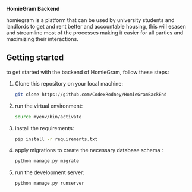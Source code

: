 **HomieGram Backend**

homiegram is a platform that can be used by university students and landlords to get and rent better and accountable housing, 
this will esasen and streamline most of the processes making it easier for all parties and maximizing their interactions.

## Getting started 

to get started with the backend of HomieGram, follow these steps:

1. Clone this repository on your local machine:
   ```bash
   git clone https://github.com/CodexRodney/HomieGramBackEnd

2. run the virtual environment:
   ```bash
   source myenv/bin/activate

3. install the requirements:
   ```bash
   pip install -r requirements.txt

4. apply migrations to create the necessary database schema :
   ```bash
   python manage.py migrate

5. run the development server:
   ```bash
   python manage.py runserver
